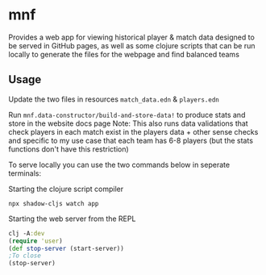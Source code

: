 # mnf

Provides a web app for viewing historical player & match data designed to be served in GitHub pages, as well as some clojure scripts that can be run locally to generate the files for the webpage and find balanced teams

## Usage

Update the two files in resources `match_data.edn` & `players.edn`

Run `mnf.data-constructor/build-and-store-data!` to produce stats and store in the website docs page
Note: This also runs data validations that check players in each match exist in the players data + other sense checks and specific to my use case that each team has 6-8 players (but the stats functions don't have this restriction)

To serve locally you can use the two commands below in seperate terminals:

Starting the clojure script compiler
```
npx shadow-cljs watch app
```

Starting the web server from the REPL
```clojure
clj -A:dev
(require 'user)
(def stop-server (start-server))
;To close
(stop-server)
```
